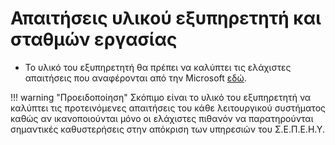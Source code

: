 # Απαιτήσεις υλικού εξυπηρετητή και σταθμών εργασίας

- Το υλικό του εξυπηρετητή θα πρέπει να καλύπτει τις ελάχιστες απαιτήσεις που αναφέρονται από την Microsoft [εδώ](https://docs.microsoft.com/en-us/windows-server/get-started/system-requirements).


!!! warning "Προειδοποίηση"
    Σκόπιμο είναι το υλικό του εξυπηρετητή να καλύπτει τις προτεινόμενες απαιτήσεις του κάθε λειτουργικού συστήματος καθώς αν ικανοποιούνται μόνο οι ελάχιστες πιθανόν να παρατηρούνται σημαντικές καθυστερήσεις στην απόκριση των υπηρεσιών του Σ.Ε.Π.Ε.Η.Υ.
